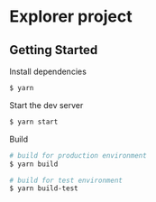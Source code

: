# Explorer project

## Getting Started

Install dependencies

```bash
$ yarn
```

Start the dev server

```bash
$ yarn start
```

Build

```bash
# build for production environment
$ yarn build
```

```bash
# build for test environment
$ yarn build-test
```
